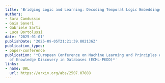 ```yaml
---
title: 'Bridging Logic and Learning: Decoding Temporal Logic Embeddings via Transformers'
authors:
- Sara Candussio
- Gaia Saveri
- Gabriele Sarti
- Luca Bortolussi
date: '2025-01-01'
publishDate: '2025-09-05T21:21:39.802136Z'
publication_types:
- paper-conference
publication: '*European Conference on Machine Learning and Principles and Practice
  of Knowledge Discovery in Databases (ECML-PKDD)*'
links:
- name: URL
  url: https://arxiv.org/abs/2507.07808
---
```

